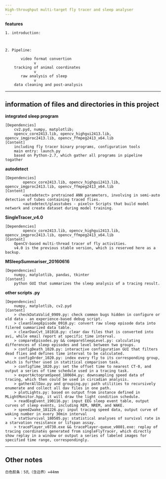 ```yaml
---
High-throughput multi-target fly tracer and sleep analyser
---
```


**features**
	
	1. introduction:
		
		

	2. Pipeline:
	
		   video format convertion
			     v
		tracking of animal coordinates
			     v
		   raw analysis of sleep
			     v
		data cleaning and post-analysis


---
information of files and directories in this project
---

**integrated sleep program**

	[Dependencies]
		cv2.pyd, numpy, matplotlib;
		opencv_core2413.lib, opencv_highgui2413.lib, opencv_imgproc2413.lib, opencv_ffmpeg2413_x64.lib
	[Content]
		including fly tracer binary programs, configuration tools
		main entry: launch.py
		based on Python-2.7, which gather all programs in pipeline togather
		
**autodetect**

	[Dependencies]
    		opencv_core2413.lib, opencv_highgui2413.lib, opencv_imgproc2413.lib, opencv_ffmpeg2413_x64.lib
	[Content]
    		<autodetect> pretrained ANN parameters, involving in semi-auto detection of tubes containing traced flies.
    		<autodetect/glasstubes - pixels> Scripts that build model network and create dataset during model training.
		
**SingleTracer_v4.0**

	[Dependencies]
    		opencv_core2413.lib, opencv_highgui2413.lib, opencv_imgproc2413.lib, opencv_ffmpeg2413_x64.lib
	[Content]
		OpenCV-based multi-thread tracer of fly activities.
		v4.0 is the previous stable version, which is reserved here as a backup.
		
**MSleepSummariser_20160616**

	[Dependencies]
		numpy, matplotlib, pandas, tkinter
	[Content]
		python GUI that summarizes the sleep analysis of a tracing result.
		
**other scripts .py**

	[Dependencies]
		numpy, matplotlib, cv2.pyd
	[Content]
		> checkDataValid_0909.py: check common bugs hidden in configure or old data - an experience-based debug script.
		> cleanSleepEpisode_0910.py: convert raw sleep episode data into filered summarized data table.
		> clearDavCvt_181018.py: clear dav files that is converted into avi, while email report at specific time interval.
		> compareEpisodes.py && compareSleepLevel.py: calculating differences of sleep episodes and level between two groups.
		> configDeath_1020.py: interactive configuration GUI that filters dead flies and defines time interval to be calculated.
		> configOrder_1020.py: index every fly to its corresponding group, which is further used in statitical comparison task.
		> configTime_1020.py: set the offset time to nearest CT-0, and output a series of time schedule used in a tracing task. 
		> exportActogramSpeed_180604.py: downsampling speed data of tracing, which then could be used in circadian analysis.
		> gatherAllDav.py and grouping.py: path utilities to recursively enumerate and collect all dav files in one path.
		> plotLights.py: based on output from instance defined in MLightMonitor.hpp, it will draw the light condition schedule.
		> readEegEvent_190116.py: input EEG sleep event table, output curves of sleep events, including REM, NREM, and WAKE.
		> speed2wake_181226.py: input tracing speed data, output curve of waking number in every 30min interval
		> statSurvival_180505.py: statistical analyses of survival rate in a starvation resistance or lifspan assay.
		> tracePlayer_v0730.exe && tracePlayer-queue_v0801.exe: replay of tracing coordinates generated from singleFlyTracer, which directly show replay in a window or output a series of labeled images for specified time range, correspondingly.
		
  
---
Other notes 
---
	白色胶条：5孔（含边界）=44mm
